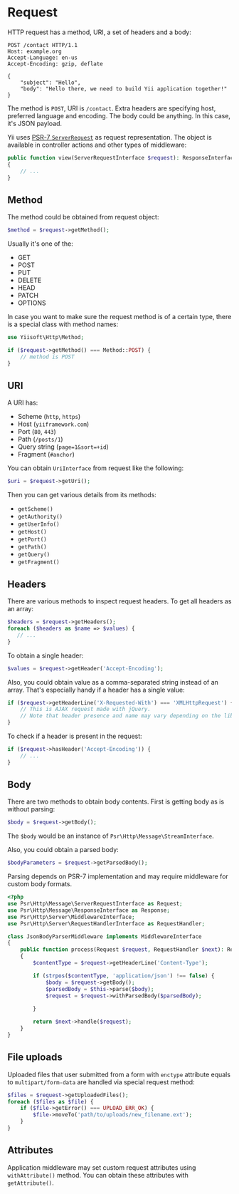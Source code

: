 # Request

HTTP request has a method, URI, a set of headers and a body:

```
POST /contact HTTP/1.1
Host: example.org
Accept-Language: en-us
Accept-Encoding: gzip, deflate

{
    "subject": "Hello",
    "body": "Hello there, we need to build Yii application together!"
}
```

The method is `POST`, URI is `/contact`.
Extra headers are specifying host, preferred language and encoding.
The body could be anything.
In this case, it's JSON payload. 

Yii uses [PSR-7 `ServerRequest`](https://www.php-fig.org/psr/psr-7/) as request representation.
The object is available in controller actions and other types of middleware:

```php
public function view(ServerRequestInterface $request): ResponseInterface
{
    // ...
}
```

## Method

The method could be obtained from request object:

```php
$method = $request->getMethod();
```

Usually it's one of the: 

- GET
- POST
- PUT
- DELETE
- HEAD
- PATCH
- OPTIONS

In case you want to make sure the request method is of a certain type, there is a special class with method names:

```php
use Yiisoft\Http\Method;

if ($request->getMethod() === Method::POST) {
    // method is POST
}
``` 

## URI

A URI has:

- Scheme (`http`, `https`)
- Host (`yiiframework.com`)
- Port (`80`, `443`)
- Path (`/posts/1`)
- Query string (`page=1&sort=+id`)
- Fragment (`#anchor`)

You can obtain `UriInterface` from request like the following:

```php
$uri = $request->getUri();
``` 

Then you can get various details from its methods:

- `getScheme()`
- `getAuthority()`
- `getUserInfo()`
- `getHost()`
- `getPort()`
- `getPath()`
- `getQuery()`
- `getFragment()`
  
## Headers

There are various methods to inspect request headers. To get all headers as an array:

```php
$headers = $request->getHeaders();
foreach ($headers as $name => $values) {
   // ...
}
```

To obtain a single header:

```php
$values = $request->getHeader('Accept-Encoding');
```


Also, you could obtain value as a comma-separated string instead of an array.
That's especially handy if a header has a single value:

```php
if ($request->getHeaderLine('X-Requested-With') === 'XMLHttpRequest') {
    // This is AJAX request made with jQuery.
    // Note that header presence and name may vary depending on the library used. 
}
```

To check if a header is present in the request:

```php
if ($request->hasHeader('Accept-Encoding')) {
    // ...
}
```

## Body

There are two methods to obtain body contents. First is getting body as is without parsing:

```php
$body = $request->getBody();
```

The `$body` would be an instance of `Psr\Http\Message\StreamInterface`.

Also, you could obtain a parsed body:

```php
$bodyParameters = $request->getParsedBody();
```

Parsing depends on PSR-7 implementation and may require middleware for custom body formats.

```php
<?php
use Psr\Http\Message\ServerRequestInterface as Request;
use Psr\Http\Message\ResponseInterface as Response;
use Psr\Http\Server\MiddlewareInterface;
use Psr\Http\Server\RequestHandlerInterface as RequestHandler;

class JsonBodyParserMiddleware implements MiddlewareInterface
{
    public function process(Request $request, RequestHandler $next): Response
    {
        $contentType = $request->getHeaderLine('Content-Type');

        if (strpos($contentType, 'application/json') !== false) {
            $body = $request->getBody();
            $parsedBody = $this->parse($body);
            $request = $request->withParsedBody($parsedBody);
            
        }

        return $next->handle($request);
    }
}
```

## File uploads

Uploaded files that user submitted from a form with `enctype` attribute equals to `multipart/form-data` are handled
via special request method:

```php
$files = $request->getUploadedFiles();
foreach ($files as $file) {
    if ($file->getError() === UPLOAD_ERR_OK) {
        $file->moveTo('path/to/uploads/new_filename.ext');
    }
}
```

## Attributes

Application middleware may set custom request attributes using `withAttribute()` method.
You can obtain these attributes with `getAttribute()`.
